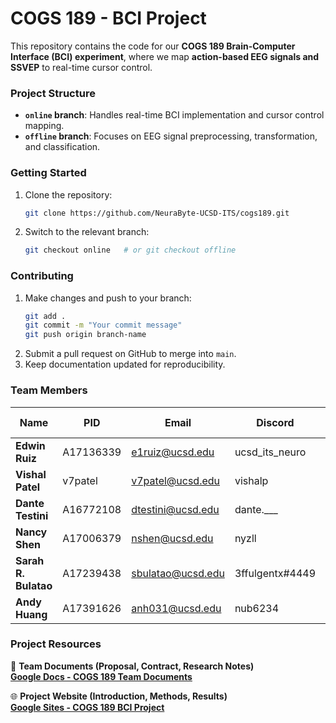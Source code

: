 # **COGS 189 - BCI Project**  

This repository contains the code for our **COGS 189 Brain-Computer Interface (BCI) experiment**, where we map **action-based EEG signals and SSVEP** to real-time cursor control.  

### **Project Structure**  
- **`online` branch**: Handles real-time BCI implementation and cursor control mapping.  
- **`offline` branch**: Focuses on EEG signal preprocessing, transformation, and classification.  

### **Getting Started**  
1. Clone the repository:  
   ```bash
   git clone https://github.com/NeuraByte-UCSD-ITS/cogs189.git
   ```
2. Switch to the relevant branch:  
   ```bash
   git checkout online   # or git checkout offline
   ```

### **Contributing**  
1. Make changes and push to your branch:  
   ```bash
   git add .
   git commit -m "Your commit message"
   git push origin branch-name
   ```
2. Submit a pull request on GitHub to merge into `main`.  
3. Keep documentation updated for reproducibility.  

### **Team Members**  

| Name                  | PID        | Email             | Discord            | GitHub Username |
|-----------------------|-----------|-------------------|--------------------|-----------------|
| **Edwin Ruiz**        | A17136339 | e1ruiz@ucsd.edu   | ucsd_its_neuro     | NeuraByte-UCSD-ITS |
| **Vishal Patel**      | v7patel    | v7patel@ucsd.edu  | vishalp            | vip11017 |
| **Dante Testini**     | A16772108 | dtestini@ucsd.edu | dante.___          | Dante-t0 |
| **Nancy Shen**        | A17006379 | nshen@ucsd.edu    | nyzll              | nancyshenn |
| **Sarah R. Bulatao**  | A17239438 | sbulatao@ucsd.edu | 3ffulgentx#4449    | sbulatao |
| **Andy Huang**        | A17391626 | anh031@ucsd.edu   | nub6234            | anh1231 |

### **Project Resources**  

📄 **Team Documents (Proposal, Contract, Research Notes)**  
[**Google Docs - COGS 189 Team Documents**](https://docs.google.com/document/d/1kmoATubGGtCyLEcY0Lt7Y57b31m-O8rysbtMINhthrM/edit?usp=sharing)  

🌐 **Project Website (Introduction, Methods, Results)**  
[**Google Sites - COGS 189 BCI Project**](https://sites.google.com/d/1s-25WKa0uhgr7BEy_yGSoqZ5aTbzqCl3/p/1npJnzpZkbIYuBNoyv4HmWuREFpSlRTLe/edit?pli=1&authuser=2)  
